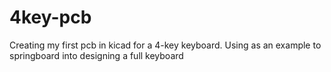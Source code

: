 # 4key-pcb
Creating my first pcb in kicad for a 4-key keyboard. Using as an example to springboard into designing a full keyboard
